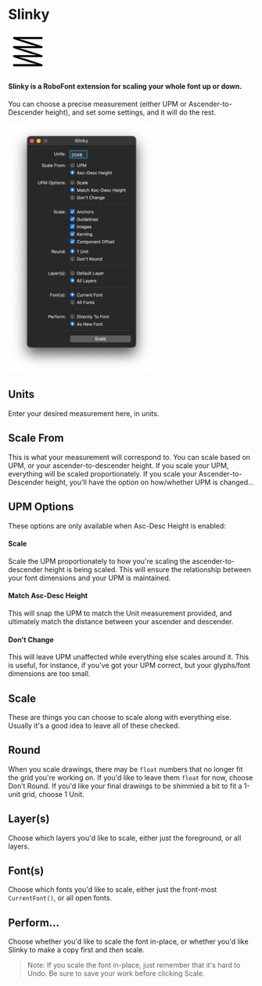 # Slinky

<img src="./_images/mechanic_icon.png"  width="80">

#### Slinky is a RoboFont extension for scaling your whole font up or down.

You can choose a precise measurement (either UPM or Ascender-to-Descender height), and set some settings, and it will do the rest.

<img src="./_images/ui.png"  width="300">

## Units

Enter your desired measurement here, in units.


## Scale From

This is what your measurement will correspond to. You can scale based on UPM, or your ascender-to-descender height. If you scale your UPM, everything will be scaled proportionately. If you scale your Ascender-to-Descender height, you'll have the option on how/whether UPM is changed...


## UPM Options

These options are only available when Asc-Desc Height is enabled:

#### Scale

Scale the UPM proportionately to how you're scaling the ascender-to-descender height is being scaled. This will ensure the relationship between your font dimensions and your UPM is maintained.

#### Match Asc-Desc Height

This will snap the UPM to match the Unit measurement provided, and ultimately match the distance between your ascender and descender.

#### Don’t Change

This will leave UPM unaffected while everything else scales around it. This is useful, for instance, if you've got your UPM correct, but your glyphs/font dimensions are too small.

## Scale

These are things you can choose to scale along with everything else. Usually it's a good idea to leave all of these checked.

## Round

When you scale drawings, there may be `float` numbers that no longer fit the grid you're working on. If you'd like to leave them `float` for now, choose Don’t Round. If you'd like your final drawings to be shimmied a bit to fit a 1-unit grid, choose 1 Unit.

## Layer(s)

Choose which layers you'd like to scale, either just the foreground, or all layers.

## Font(s)

Choose which fonts you'd like to scale, either just the front-most `CurrentFont()`, or all open fonts.

## Perform...

Choose whether you'd like to scale the font in-place, or whether you'd like Slinky to make a copy first and _then_ scale. 

> Note: If you scale the font in-place, just remember that it's hard to Undo. Be sure to save your work before clicking Scale.